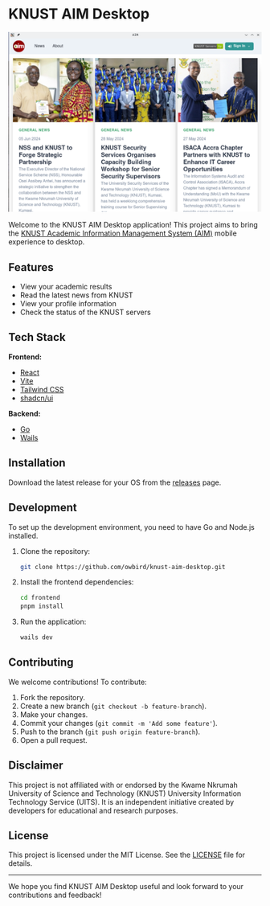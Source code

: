 # KNUST AIM Desktop

![ss.png](./assets/ss.png)

Welcome to the KNUST AIM Desktop application! This project aims to bring the [KNUST Academic Information Management System (AIM)](https://apps.knust.edu.gh/knustaim/) mobile experience to desktop.

## Features

- View your academic results
- Read the latest news from KNUST
- View your profile information
- Check the status of the KNUST servers

## Tech Stack

**Frontend:**

- [React](https://react.dev/)
- [Vite](https://vitejs.dev/)
- [Tailwind CSS](https://tailwindcss.com/)
- [shadcn/ui](https://ui.shadcn.com/)

**Backend:**

- [Go](https://go.dev/)
- [Wails](https://wails.io/)

## Installation

Download the latest release for your OS from the [releases](https://github.com/knust-aim/knust-aim-desktop/releases) page.

## Development

To set up the development environment, you need to have Go and Node.js installed.

1.  Clone the repository:
    ```bash
    git clone https://github.com/owbird/knust-aim-desktop.git
    ```
2.  Install the frontend dependencies:
    ```bash
    cd frontend
    pnpm install
    ```
3.  Run the application:
    ```bash
    wails dev
    ```

## Contributing

We welcome contributions! To contribute:

1.  Fork the repository.
2.  Create a new branch (`git checkout -b feature-branch`).
3.  Make your changes.
4.  Commit your changes (`git commit -m 'Add some feature'`).
5.  Push to the branch (`git push origin feature-branch`).
6.  Open a pull request.

## Disclaimer

This project is not affiliated with or endorsed by the Kwame Nkrumah University of Science and Technology (KNUST) University Information Technology Service (UITS). It is an independent initiative created by developers for educational and research purposes.

## License

This project is licensed under the MIT License. See the [LICENSE](LICENSE) file for details.

---

We hope you find KNUST AIM Desktop useful and look forward to your contributions and feedback!
